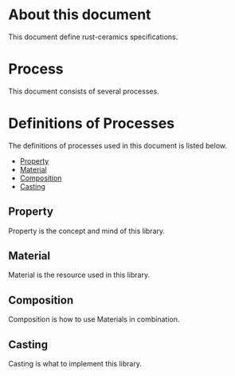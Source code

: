 # About this document
This document define rust-ceramics specifications.

# Process
This document consists of several processes.

# Definitions of Processes
The definitions of processes used in this document is listed below.

- [Property](#property)
- [Material](#material)
- [Composition](#composition)
- [Casting](#casting)

## <a name="property">Property
Property is the concept and mind of this library.

## <a name="material">Material
Material is the resource used in this library.

## <a name="composition">Composition
Composition is how to use Materials in combination.

## <a name="casting">Casting
Casting is what to implement this library.

